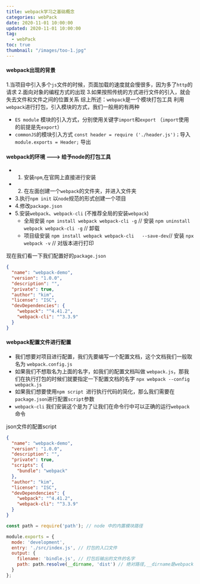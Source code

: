 ```yaml
---
title: webpack学习之基础概念
categories: webPack
date: 2020-11-01 10:00:00
updated: 2020-11-01 10:00:00
tag:
  - webPack
toc: true
thumbnail: "/images/too-1.jpg"
---
```

#### webpack出现的背景
1.当项目中引入多个`js`文件的时候，页面加载的速度就会慢很多，因为多了`http`的请求
2.面向对象的编程方式的出现
3.如果按照传统的方式进行文件的引入，就会失去文件和文件之间的位置关系
综上所述：`webpack`是一个模块打包工具
利用`webpack`进行打包，引入模块的方式，我们一般用的有两种
- `ES module` 模块的引入方式，分别使用关键字`import`和`export` （`import`使用的前提是先`export`）
- `commonJS`的模块引入方式 
`const header = require ('./header.js')；`导入
`module.exports = Header;` 导出

<!--more-->

#### webpack的环境 ---> 给予node的打包工具
- 1. 安装`npm`,在官网上直接进行安装
- 2. 在左面创建一个`webpack`的文件夹，并进入文件夹
- 3.执行`npm init` 以`node`规范的形式创建一个项目
- 4.修改`package.json`
- 5.安装`webpack`、`webpack-cli` (不推荐全局的安装`webpack`)
  - 全局安装
`npm install webpack webpack-cli -g` // 安装
`npm uninstall webpack webpack-cli -g`  // 卸载
  - 项目级安装
`npm install webpack webpack-cli   --save-dev`// 安装
`npx webpack -v` // 对版本进行打印


现在我们看一下我们配置好的`package.json `
```json
{
  "name": "webpack-demo",
  "version": "1.0.0",
  "description": "",
  "private": true,
  "author": "kim",
  "license": "ISC",
  "devDependencies": {
    "webpack": "^4.41.2",
    "webpack-cli": "^3.3.9"
  }
}
```

#### webpack配置文件进行配置

- 我们想要对项目进行配置，我们先要编写一个配置文档，这个文档我们一般取名为 `webpack.config.js`
- 如果我们不想取名为上面的名字，如我们的配置文档叫做 `webpack.js`，那我们在执行打包的时候们就要指定一下配置文档的名字 `npx webpack --config webpack.js`
- 如果我们想要使用`npm script `进行执行代码的简化，那么我们需要在`package.json`进行配置`script`参数
- `webpack-cli` 我们安装这个是为了让我们在命令行中可以正确的运行`webpack`命令


json文件的配置script
```json
{
  "name": "webpack-demo",
  "version": "1.0.0",
  "description": "",
  "private": true,
  "scripts": {
    "bundle": "webpack"
  },
  "author": "kim",
  "license": "ISC",
  "devDependencies": {
    "webpack": "^4.41.2",
    "webpack-cli": "^3.3.9"
  }
}
```
```javaScript
const path = require('path'); // node 中的内置模块路径

module.exports = {
  mode: 'development',
  entry: './src/index.js', // 打包的入口文件
  output: {
    filename: 'bindle.js', // 打包后输出的文件的名字
    path: path.resolve(__dirname, 'dist') // 绝对路径,__dirname是webpack.config.js所在的路径的位置,输出的文件放在bundle的文件夹下
  }
};
```

 
